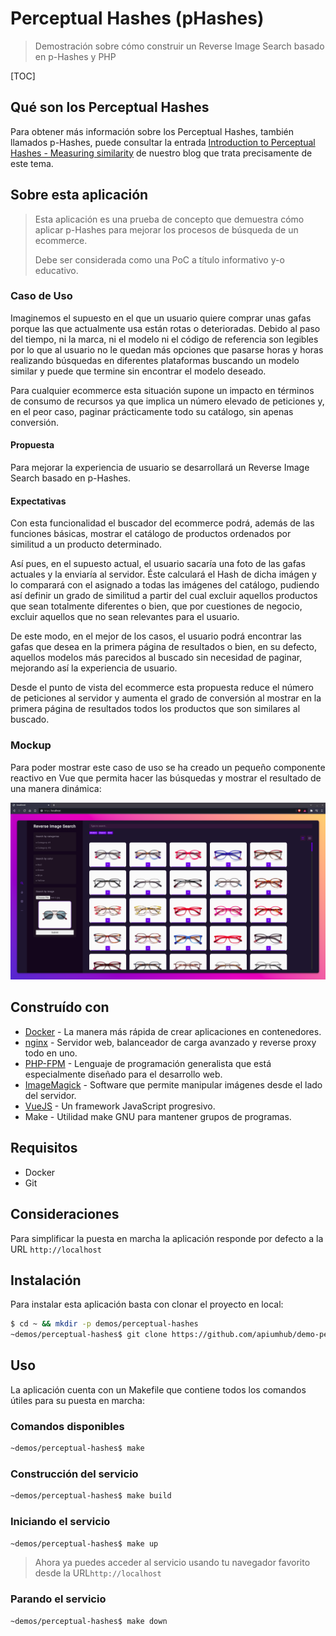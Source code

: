 # Perceptual Hashes (pHashes)

> Demostración sobre cómo construir un Reverse Image Search basado en p-Hashes y PHP


[TOC]

## Qué son los Perceptual Hashes

Para obtener más información sobre los Perceptual Hashes, también llamados p-Hashes, puede consultar la entrada [Introduction to Perceptual Hashes - Measuring similarity](https://apiumhub.com/tech-blog-barcelona/xxxxxxxxxx/) de nuestro blog que trata precisamente de este tema.

## Sobre esta aplicación

> Esta aplicación es una prueba de concepto que demuestra cómo aplicar p-Hashes para mejorar los procesos de búsqueda de un ecommerce.
>
> Debe ser considerada como una PoC a título informativo y-o educativo.

### Caso de Uso

Imaginemos el supuesto en el que un usuario quiere comprar unas gafas porque las que actualmente usa están rotas o deterioradas. Debido al paso del tiempo, ni la marca, ni el modelo ni el código de referencia son legibles por lo que al usuario no le quedan más opciones que pasarse horas y horas realizando búsquedas en diferentes plataformas buscando un modelo similar y puede que termine sin encontrar el modelo deseado.

Para cualquier ecommerce esta situación supone un impacto en términos de consumo de recursos ya que implica un número elevado de peticiones y, en el peor caso, paginar prácticamente todo su catálogo, sin apenas conversión.

#### Propuesta

Para mejorar la experiencia de usuario se desarrollará un Reverse Image Search basado en p-Hashes.

#### Expectativas

Con esta funcionalidad el buscador del ecommerce podrá, además de las funciones básicas, mostrar el catálogo de productos ordenados por similitud a un producto determinado.

Así pues, en el supuesto actual, el usuario sacaría una foto de las gafas actuales y la enviaría al servidor. Éste calculará el Hash de dicha imágen y lo comparará con el asignado a todas las imágenes del catálogo, pudiendo así definir un grado de similitud a partir del cual excluir aquellos productos que sean totalmente diferentes o bien, que por cuestiones de negocio, excluir aquellos que no sean relevantes para el usuario.

De este modo, en el mejor de los casos, el usuario podrá encontrar las gafas que desea en la primera página de resultados o bien, en su defecto, aquellos modelos más parecidos al buscado sin necesidad de paginar, mejorando así la experiencia de usuario.

Desde el punto de vista del ecommerce esta propuesta reduce el número de peticiones al servidor y aumenta el grado de conversión al mostrar en la primera página de resultados todos los productos que son similares al buscado.

### Mockup

Para poder mostrar este caso de uso se ha creado un pequeño componente reactivo en Vue que permita hacer las búsquedas y mostrar el resultado de una manera dinámica:

![thumb](./screenshot.png)


## Construído con

* [Docker](https://www.docker.com/) - La manera más rápida de crear aplicaciones en contenedores.
* [nginx](https://www.nginx.com/) - Servidor web, balanceador de carga avanzado y reverse proxy todo en uno.
* [PHP-FPM](https://www.php.net/) - Lenguaje de programación generalista que está especialmente diseñado para el desarrollo web.
* [ImageMagick](https://imagemagick.org/) - Software que permite manipular imágenes desde el lado del servidor.
* [VueJS](https://vuejs.org/) - Un framework JavaScript progresivo.
* Make - Utilidad make GNU para mantener grupos de programas.

## Requisitos

- Docker
- Git

## Consideraciones

Para simplificar la puesta en marcha la aplicación responde por defecto a la URL `http://localhost`

## Instalación

Para instalar esta aplicación basta con clonar el proyecto en local:

```bash
$ cd ~ && mkdir -p demos/perceptual-hashes
~demos/perceptual-hashes$ git clone https://github.com/apiumhub/demo-perceptual-hashes
```

## Uso

La aplicación cuenta con un Makefile que contiene todos los comandos útiles para su puesta en marcha:

### Comandos disponibles

```bash
~demos/perceptual-hashes$ make
```

### Construcción del servicio

```bash
~demos/perceptual-hashes$ make build
```

### Iniciando el servicio

```bash
~demos/perceptual-hashes$ make up
```

> Ahora ya puedes acceder al servicio usando tu navegador favorito desde la URL`http://localhost`

### Parando el servicio

```bash
~demos/perceptual-hashes$ make down
```
